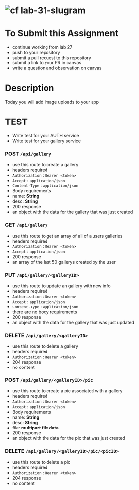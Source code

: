 ![cf](http://i.imgur.com/7v5ASc8.png) lab-31-slugram
====

# To Submit this Assignment
* continue working from lab 27
* push to your repository
* submit a pull request to this repository
* submit a link to your PR in canvas
* write a question and observation on canvas

# Description
Today you will add image uploads to your app

# TEST
* Write test for your AUTH service
* Write test for your gallery service

### POST `/api/gallery`
* use this route to create a gallery
* headers required
 * `Authorization` :  `Bearer <token>`
 * `Accept` :  `application/json`
 * `Content-Type` :  `application/json`
* Body requirements
 * name: **String**
 * desc: **String**  
* 200 response
 * an object with the data for the gallery that was just created
 
### GET `/api/gallery`
* use this route to get an array of all of a users galleries
* headers required
 * `Authorization` :  `Bearer <token>`
 * `Accept` :  `application/json`
* 200 response
 * an array of the last 50 gallerys created by the user   

### PUT `/api/gallery/<galleryID>`
* use this route to update an gallery with new info
* headers required
 * `Authorization` :  `Bearer <token>`
 * `Accept` :  `application/json`
 * `Content-Type` :  `application/json`
* there are no body requirements
* 200 response
 * an object with the data for the gallery that was just updated

### DELETE  `/api/gallery/<galleryID>`
* use this route to delete a gallery
* headers required
 * `Authorization` :  `Bearer <token>`
* 204 response
 * no content  

### POST `/api/gallery/<galleryID>/pic`
* use this route to create a pic associated with a gallery
* headers required
 * `Authorization` :  `Bearer <token>`
 * `Accept` :  `application/json`
* Body requirements
 * name: **String**
 * desc: **String**  
 * file: **multipart file data**
* 200 response
 * an object with the data for the pic that was just created

### DELETE  `/api/gallery/<galleryID>/pic/<picID>`
* use this route to delete a pic
* headers required
 * `Authorization` :  `Bearer <token>`
* 204 response
 * no content  
